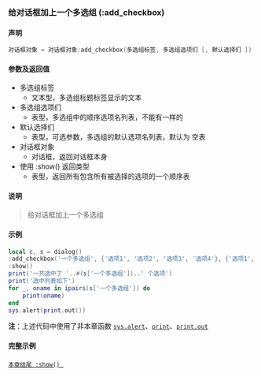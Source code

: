 ### 给对话框加上一个多选组 \(**:add\_checkbox**\)


#### 声明
```lua
对话框对象 = 对话框对象:add_checkbox(多选组标签, 多选组选项们 [, 默认选择们 ])
```


#### 参数及返回值
- 多选组标签
    - 文本型，多选组标题标签显示的文本
- 多选组选项们
    - 表型，多选组中的顺序选项名列表，不能有一样的
- 默认选择们
    - 表型，可选参数，多选组的默认选项名列表，默认为 空表
- 对话框对象
    - 对话框，返回对话框本身
- 使用 :show\(\) 返回类型
    - 表型，返回所有包含所有被选择的选项的一个顺序表


#### 说明  
> 给对话框加上一个多选组  


#### 示例  
```lua
local c, s = dialog()
:add_checkbox('一个多选组', {'选项1', '选项2', '选项3', '选项4'}, {'选项1', '选项3'})
:show()
print('一共选中了 '..#(s['一个多选组'])..' 个选项')
print('选中列表如下')
for _, oname in ipairs(s['一个多选组']) do
    print(oname)
end
sys.alert(print.out())
```
**注**：上述代码中使用了非本章函数 [`sys.alert`](/Handbook/sys/sys.alert.md)、[`print`](/Handbook/develop-helper/print.md)、[`print.out`](/Handbook/develop-helper/print.out.md)  


#### 完整示例
[`本章结尾 :show() `](/Handbook/dialog/_show.md)  

